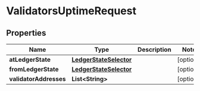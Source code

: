 

# ValidatorsUptimeRequest


## Properties

| Name | Type | Description | Notes |
|------------ | ------------- | ------------- | -------------|
|**atLedgerState** | [**LedgerStateSelector**](LedgerStateSelector.md) |  |  [optional] |
|**fromLedgerState** | [**LedgerStateSelector**](LedgerStateSelector.md) |  |  [optional] |
|**validatorAddresses** | **List&lt;String&gt;** |  |  [optional] |



